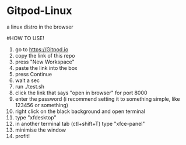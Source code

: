 # Gitpod-Linux
a linux distro in the browser

#HOW TO USE!
1. go to https://Gitpod.io
2. copy the link of this repo
3. press "New Workspace"
4. paste the link into the box
5. press Continue
6. wait a sec
7. run ./test.sh
8. click the link that says "open in browser" for port 8000
9. enter the password (i recommend setting it to something simple, like 123456 or something)
10. right click on the black background and open terminal
11. type "xfdesktop"
12. in another terminal tab (ctl+shift+T) type "xfce-panel"
13. minimise the window
14. profit!
